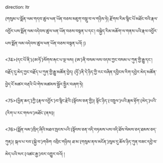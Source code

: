 direction: ltr

(གསུམ་པ་སྨོན་ལམ་གདབ་ཚུལ་ཕན་ཡོན་བཅས་མཇུག་བསྡུ་བ་ལ་གཉིས་ཏེ། རྫོགས་རིམ་སྙིང་པོ་མཐོང་བའི་རྣལ་འབྱོར་པས་སྨོན་ལམ་འདེབས་ཚུལ་ཕན་ཡོན་བཅས་བསྟན་པ་དང་། བསྐྱེད་རིམ་མཆོག་ལ་གནས་པའི་རྣལ་འབྱོར་པས་སྨོན་ལམ་འདེབས་ཚུལ་ཕན་ཡོན་བཅས་བསྟན་པའོ། །)

<74>(དང་པོ་ནི་){ཨ་ཧོ་}སོགས་རྐང་པ་ལྔ་ལས། {ཨ་}ནི་བསམ་ལས་འདས་ཀྱང་བསམ་པ་ཀུན་གྱི་རྒྱུ་དང་། བརྗོད་དུ་མེད་ཀྱང་བརྗོད་པ་ཀུན་གྱི་རྒྱུ་མཚོན་བྱེད། {ཧྭོ་}ནི་དེ་ཉིད་ཀྱི་རང་བཞིན་དབྱིངས་རིག་དབྱེར་མེད་མཚོན་བྱེད་ངོ་མཚར་བརྡའི་ཡི་གེས་མཚམས་སྦྱོར་སྤྱིར་བཞག་ཏེ། 

<75>{ཕྱིན་ཆད་}ཀྱི་{རྣལ་འབྱོར་}བ་སྙིང་རྗེའི་{སྟོབས་ཅན་གྱི}། སྟོང་ཉིད་{འཁྲུལ་}པའི་རྣམ་རྟོག་{མེད་}པའི་{རིག་པ་རང་གསལ་}མཐོང་{ནས}། 

<76>{སྨོན་ལམ་}སྲིད་ཞིའི་མཐའ་སྤངས་པའི་{སྟོབས་ཅན་འདི་བཏམས་པས་འདི་ཐོས་སེམས་ཅད་ཐམས་ཅད་ཀུན}། སྐལ་པ་རབ་{སྐྱེ་བ་}གཅིག འབྲིང་གཉིས། ཐ་མ་{གསུམ་ནས་མངོན་}སུམ་དུ་ཆོས་ཉིད་ཀུན་བཟང་དབྱེ་བ་མེད་པའི་སར་{འཚང་རྒྱ་}བར་འགྱུར་བའོ། །
